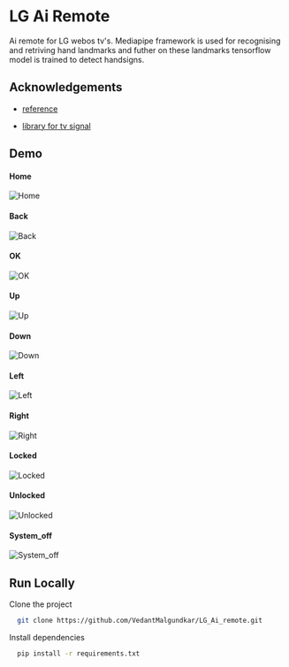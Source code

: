 
# LG Ai Remote

Ai remote for LG webos tv's. Mediapipe framework is used for recognising and retriving hand landmarks and futher on these landmarks tensorflow model is trained to detect handsigns.

## Acknowledgements

 - [reference](https://github.com/kinivi/hand-gesture-recognition-mediapipe.git)
 
 - [library for tv signal](https://github.com/supersaiyanmode/PyWebOSTV.git)


## Demo

#### Home

![Home](https://github.com/VedantMalgundkar/LG_Ai_remote/assets/129035372/6962ad38-f512-477b-92da-2740c5b49267)

#### Back

![Back](https://github.com/VedantMalgundkar/LG_Ai_remote/assets/129035372/9bc38c52-1b14-4736-8c4f-35c1f1595734)

#### OK

![OK](https://github.com/VedantMalgundkar/LG_Ai_remote/assets/129035372/63d2fb82-235b-4a62-9990-a813c2f5821b)

#### Up

![Up](https://github.com/VedantMalgundkar/LG_Ai_remote/assets/129035372/6fc0109a-3868-4200-861e-697cbd03f0ed)

#### Down

![Down](https://github.com/VedantMalgundkar/LG_Ai_remote/assets/129035372/82a40807-85d0-479a-a5ff-47b91f9c3e88)

#### Left

![Left](https://github.com/VedantMalgundkar/LG_Ai_remote/assets/129035372/ad09ea86-5a4e-40b4-9603-a50b9a9f2ca6)

#### Right

![Right](https://github.com/VedantMalgundkar/LG_Ai_remote/assets/129035372/9425fbf8-df9c-42db-9f53-19c311a4e189)

#### Locked

![Locked](https://github.com/VedantMalgundkar/LG_Ai_remote/assets/129035372/05f28ba8-f11c-4e28-a60d-f736864e5c1e)

#### Unlocked

![Unlocked](https://github.com/VedantMalgundkar/LG_Ai_remote/assets/129035372/6f3a88d3-9138-4fe0-80be-e6a9ba92e57b)

#### System_off

![System_off](https://github.com/VedantMalgundkar/LG_Ai_remote/assets/129035372/add9eb90-ce0b-46bd-9bf5-d620ec62a3d7)


## Run Locally

Clone the project

```bash
  git clone https://github.com/VedantMalgundkar/LG_Ai_remote.git
```


Install dependencies

```bash
  pip install -r requirements.txt
```

